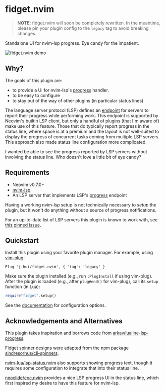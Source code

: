 # fidget.nvim

> **NOTE**: fidget.nvim will soon be completely rewritten. In the meantime,
> please pin your plugin config to the `legacy` tag to avoid breaking changes.

Standalone UI for nvim-lsp progress. Eye candy for the impatient.

![fidget.nvim demo](https://github.com/j-hui/fidget.nvim/blob/media/gifs/fidget-demo-rust-analyzer.gif?raw=true)

## Why?

The goals of this plugin are:

- to provide a UI for nvim-lsp's [progress][lsp-progress] handler.
- to be easy to configure
- to stay out of the way of other plugins (in particular status lines)

The language server protocol (LSP) defines an [endpoint][lsp-progress] for
servers to report their progress while performing work.
This endpoint is supported by Neovim's builtin LSP client, but only a handful
of plugins (that I'm aware of) make use of this feature.
Those that do typically report progress in the status line, where space is at
a premium and the layout is not well-suited to display the progress of
concurrent tasks coming from multiple LSP servers.
This approach also made status line configuration more complicated.

I wanted be able to see the progress reported by LSP servers without involving
the status line.
Who doesn't love a little bit of eye candy?

[lsp-progress]: https://microsoft.github.io/language-server-protocol/specifications/lsp/3.17/specification/#progress

## Requirements

- Neovim v0.7.0+
- [nvim-lsp](https://github.com/neovim/nvim-lspconfig)
- An LSP server that implements LSP's [progress][lsp-progress] endpoint

Having a working nvim-lsp setup is not technically necessary to _setup_ the
plugin, but it won't do anything without a source of progress notifications.

For an up-to-date list of LSP servers this plugin is known to work with, see
[this pinned issue](https://github.com/j-hui/fidget.nvim/issues/17).

## Quickstart

Install this plugin using your favorite plugin manager.
For example, using [vim-plug](https://github.com/junegunn/vim-plug):

```vim
Plug 'j-hui/fidget.nvim', { 'tag': 'legacy' }
```

Make sure the plugin installed (e.g., run `:PlugInstall` if using vim-plug).
After the plugin is loaded (e.g., after `plug#end()` for vim-plug), call its
`setup` function (in Lua):

```lua
require"fidget".setup{}
```

See the [documentation](doc/fidget.md) for configuration options.

## Acknowledgements and Alternatives

This plugin takes inspiration and borrows code from
[arkav/lualine-lsp-progress](https://github.com/arkav/lualine-lsp-progress).

Fidget spinner designs were adapted from the npm package
[sindresorhus/cli-spinners](https://github.com/sindresorhus/cli-spinners).

[nvim-lua/lsp-status.nvim](https://github.com/nvim-lua/lsp-status.nvim) also
supports showing progress text, though it requires some configuration to
integrate that into their status line.

[neoclide/coc.nvim](https://github.com/neoclide/coc.nvim) provides a nice LSP
progress UI in the status line, which first inspired my desire to have this
feature for nvim-lsp.
